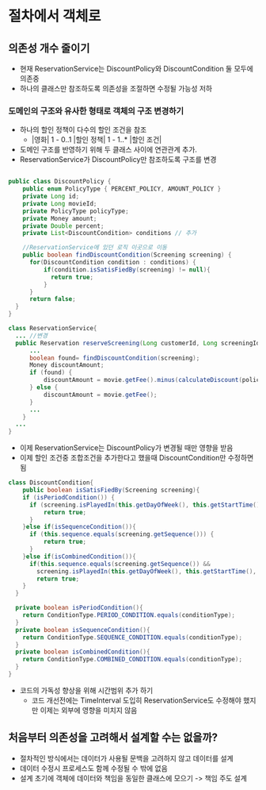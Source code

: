 # 절차에서 객체로

## 의존성 개수 줄이기

-   현재 ReservationService는 DiscountPolicy와 DiscountCondition 둘 모두에 의존중
-   하나의 클래스만 참조하도록 의존성을 조절하면 수정될 가능성 저하

### 도메인의 구조와 유사한 형태로 객체의 구조 변경하기

-   하나의 할인 정책이 다수의 할인 조건을 참조
    -   |영화| 1 - 0..1 |할인 정책| 1 - 1..\* |할인 조건|
-   도메인 구조를 반영하기 위해 두 클래스 사이에 연관관계 추가.
-   ReservationService가 DiscountPolicy만 참조하도록 구조를 변경

```Java

public class DiscountPolicy {
    public enum PolicyType { PERCENT_POLICY, AMOUNT_POLICY }
    private Long id;
    private Long movieId;
    private PolicyType policyType;
    private Money amount;
    private Double percent;
    private List<DiscountCondition> conditions // 추가

    //ReservationService에 있던 로직 이곳으로 이동
    public boolean findDiscountCondition(Screening screening) {
      for(DiscountCondition condition : conditions) {
          if(condition.isSatisFiedBy(screening) != null){
            return true;
          }
      }
      return false;
  }
}

class ReservationService{
  ... //변경
  public Reservation reserveScreening(Long customerId, Long screeningId, Integer audienceCount) {
      ...
      boolean found= findDiscountCondition(screening);
      Money discountAmount;
      if (found) {
          discountAmount = movie.getFee().minus(calculateDiscount(policy, movie));
      } else {
          discountAmount = movie.getFee();
      }
      ...
    }
  ...
}

```

-   이제 ReservationService는 DiscountPolicy가 변경될 때만 영향을 받음
-   이제 할인 조건중 조합조건을 추가한다고 했을때 DiscountCondition만 수정하면 됨

```Java
class DiscountCondition{
    public boolean isSatisFiedBy(Screening screening){
    if (isPeriodCondition()) {
      if (screening.isPlayedIn(this.getDayOfWeek(), this.getStartTime(), this.getEndTime())) {
          return true;
      }
    }else if(isSequenceCondition()){
      if (this.sequence.equals(screening.getSequence())) {
          return true;
      }
    }else if(isCombinedCondition()){
      if(this.sequence.equals(screening.getSequence()) &&
        screening.isPlayedIn(this.getDayOfWeek(), this.getStartTime(), this.getEndTime()))
        return true;
    }
  }

  private boolean isPeriodCondition(){
    return ConditionType.PERIOD_CONDITION.equals(conditionType);
  }
  private boolean isSequenceCondition(){
    return ConditionType.SEQUENCE_CONDITION.equals(conditionType);
  }
  private boolean isCombinedCondition(){
    return ConditionType.COMBINED_CONDITION.equals(conditionType);
  }
}
```

-   코드의 가독성 향상을 위해 시간범위 추가 하기
    -   코드 개선전에는 TimeInterval 도입히 ReservationService도 수정해야 했지만 이제는 외부에 영향을 미치지 않음

## 처음부터 의존성을 고려해서 설계할 수는 없을까?

-   절차적인 방식에서는 데이터가 사용될 문백을 고려하지 않고 데이터를 설계
-   데이터 수정시 프로세스도 함께 수정될 수 밖에 없음
-   설계 초기에 객체에 데이터와 책임을 동일한 클래스에 모으기 -> 책임 주도 설계
